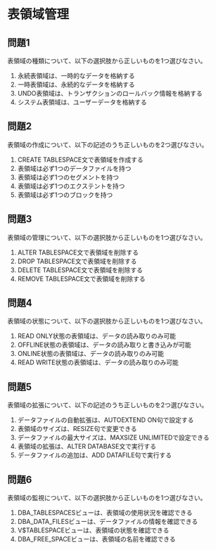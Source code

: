 # 表領域管理

## 問題1
表領域の種類について、以下の選択肢から正しいものを1つ選びなさい。

1. 永続表領域は、一時的なデータを格納する
2. 一時表領域は、永続的なデータを格納する
3. UNDO表領域は、トランザクションのロールバック情報を格納する
4. システム表領域は、ユーザーデータを格納する

## 問題2
表領域の作成について、以下の記述のうち正しいものを2つ選びなさい。

1. CREATE TABLESPACE文で表領域を作成する
2. 表領域は必ず1つのデータファイルを持つ
3. 表領域は必ず1つのセグメントを持つ
4. 表領域は必ず1つのエクステントを持つ
5. 表領域は必ず1つのブロックを持つ

## 問題3
表領域の管理について、以下の選択肢から正しいものを1つ選びなさい。

1. ALTER TABLESPACE文で表領域を削除する
2. DROP TABLESPACE文で表領域を削除する
3. DELETE TABLESPACE文で表領域を削除する
4. REMOVE TABLESPACE文で表領域を削除する

## 問題4
表領域の状態について、以下の選択肢から正しいものを1つ選びなさい。

1. READ ONLY状態の表領域は、データの読み取りのみ可能
2. OFFLINE状態の表領域は、データの読み取りと書き込みが可能
3. ONLINE状態の表領域は、データの読み取りのみ可能
4. READ WRITE状態の表領域は、データの読み取りのみ可能

## 問題5
表領域の拡張について、以下の記述のうち正しいものを2つ選びなさい。

1. データファイルの自動拡張は、AUTOEXTEND ON句で設定する
2. 表領域のサイズは、RESIZE句で変更できる
3. データファイルの最大サイズは、MAXSIZE UNLIMITEDで設定できる
4. 表領域の拡張は、ALTER DATABASE文で実行する
5. データファイルの追加は、ADD DATAFILE句で実行する

## 問題6
表領域の監視について、以下の選択肢から正しいものを1つ選びなさい。

1. DBA_TABLESPACESビューは、表領域の使用状況を確認できる
2. DBA_DATA_FILESビューは、データファイルの情報を確認できる
3. V$TABLESPACEビューは、表領域の状態を確認できる
4. DBA_FREE_SPACEビューは、表領域の名前を確認できる 